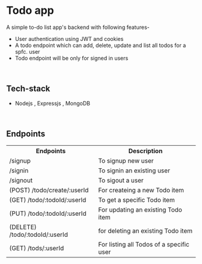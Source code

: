# Todo app
 A simple to-do list app's backend with following features-

-   User authentication using JWT and cookies
-   A todo endpoint which can add, delete, update and list all todos for a spfc. user
-   Todo endpoint will be only for signed in users
<br>

<h2>Tech-stack</h2>

-   Nodejs ,  Expressjs , MongoDB

<br>

<h2>Endpoints</h2>

<table>

<tr>

<th>Endpoints</th>

<th>Description</th>

</tr>

<tr>

<td>/signup</td>

<td>To signup new user</td>

</tr>

<tr>

<td>/signin</td>

<td>To signin an existing user</td>

</tr>

<tr>

<td>/signout</td>

<td>To sigout a user</td>

</tr>

<tr>

</tr>

<tr>

<td>(POST) /todo/create/:userId</td>

<td>For createing a new Todo item</td>

</tr>

<tr>

<td>(GET) /todo/:todoId/:userId</td>

<td>To get a specific Todo item</td>

</tr>

<tr>

<td>(PUT) /todo/:todoId/:userId</td>

<td>For updating an existing Todo item</td>

</tr>

<tr>

<td>(DELETE) /todo/:todoId/:userId</td>

<td>for deleting an existing Todo item</td>

</tr>

<tr>

<td>(GET)  /tods/:userId</td>

<td>For listing all Todos of a specific user</td>

</tr>

</table>
